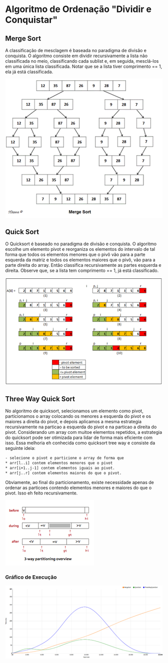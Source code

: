 # Algoritmo de Ordenação "Dividir e Conquistar"

## Merge Sort

A classificação de mesclagem é baseada no paradigma de divisão e conquista. O algoritmo consiste em dividir 
recursivamente a lista não classificada no meio, classificando cada sublist e, em seguida, mesclá-los em uma única 
lista classificada. Notar que se a lista tiver comprimento == 1, ela já está classificada.

![Merge Sort](https://github.com/juliafealves/leda-ordenacao-comparacao-recursivo/blob/master/merge_sort.gif "Merge Sort")

## Quick Sort

O Quicksort é baseado no paradigma de divisão e conquista. O algoritmo escolhe um elemento pivot e reorganiza os 
elementos do intervalo de tal forma que todos os elementos menores que o pivô vão para a parte esquerda da matriz e 
todos os elementos maiores que o pivô, vão para a parte direita do array. Então classifica recursivamente as partes 
esquerda e direita. Observe que, se a lista tem comprimento == 1, já está classificado.

![Quick Sort](https://github.com/juliafealves/leda-ordenacao-comparacao-recursivo/blob/master/quick_sort.png "Quick Sort")

## Three Way Quick Sort

No algoritmo de quicksort, selecionamos um elemento como pivot, particionamos o array colocando os menores a esquerda do 
pivot e os maiores a direita do pivot, e depois aplicamos a mesma estrategia recursivamente na particao a esquerda do 
pivot e na particao a direita do pivot.
Considerando um array com muitoe elementos repetidos, a estrategia do quicksort pode ser otimizada para lidar de forma 
mais eficiente com isso. Essa melhoria eh conhecida como quicksort tree way e consiste da seguinte ideia:
```
- selecione o pivot e particione o array de forma que
* arr[l..i] contem elementos menores que o pivot
* arr[i+1..j-1] contem elementos iguais ao pivot.
* arr[j..r] contem elementos maiores do que o pivot.
```
Obviamente, ao final do particionamento, existe necessidade apenas de ordenar as particoes contendo elementos menores e 
maiores do que o pivot. Isso eh feito recursivamente.

![Three Way Quick Sort](https://github.com/juliafealves/leda-ordenacao-comparacao-recursivo/blob/master/3way.png "Three Way Quick Sort")

### Gráfico de Execução

![Gráfico](https://github.com/juliafealves/leda-ordenacao-comparacao-recursivo/blob/master/chart.png "Gráfico")
